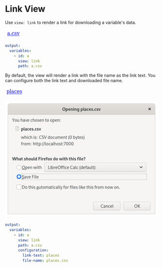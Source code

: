 # Link View

Use `view: link` to render a link for downloading a variable's data.

![Rendered Link](images/link.png)

```yaml
output:
  variables:
    - id: a
      view: link
      path: a.csv
```

By default, the view will render a link with the file name as the link text. You can configure both the link text and downloaded file name.

![Configured Link](images/link-configured.png)

![Downloaded Link](images/link-downloaded.png)

```yaml
output:
  variables:
    - id: a
      view: link
      path: a.csv
      configuration:
        link-text: places
        file-name: places.csv
```
